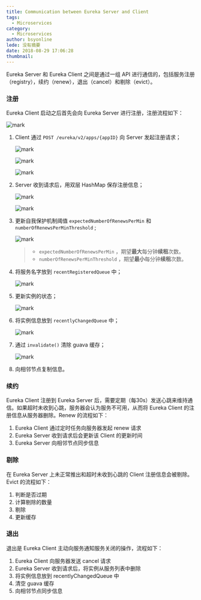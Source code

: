 ```yaml
---
title: Communication between Eureka Server and Client
tags:
  - Microservices
category:
  - Microservices
author: bsyonline
lede: 没有摘要
date: 2018-08-29 17:06:28
thumbnail:
---
```






Eureka Server 和 Eureka Client 之间是通过一组 API 进行通信的，包括服务注册（registry），续约（renew），退出（cancel）和剔除（evict）。

### 注册

Eureka Client 启动之后首先会向 Eureka Server 进行注册，注册流程如下：

![mark](http://7xqgix.com1.z0.glb.clouddn.com/blog/20180902/213336520.png)

1. Client 通过 ```POST /eureka/v2/apps/{appID}``` 向 Server 发起注册请求；

   ![mark](http://7xqgix.com1.z0.glb.clouddn.com/blog/20180902/194055677.png)

   ![mark](http://7xqgix.com1.z0.glb.clouddn.com/blog/20180902/193909570.png)

   ![mark](http://7xqgix.com1.z0.glb.clouddn.com/blog/20180902/195210819.png)

2. Server 收到请求后，用双层 HashMap 保存注册信息；

   ![mark](http://7xqgix.com1.z0.glb.clouddn.com/blog/20180902/202843068.png)

   ![mark](http://7xqgix.com1.z0.glb.clouddn.com/blog/20180902/203115942.png)

3. 更新自我保护机制阈值 ```expectedNumberOfRenewsPerMin``` 和 ```numberOfRenewsPerMinThreshold``` ;

   ![mark](http://7xqgix.com1.z0.glb.clouddn.com/blog/20180902/203204566.png)

   > - `expectedNumberOfRenewsPerMin` ，期望**最大**每分钟**续租**次数。
   > - `numberOfRenewsPerMinThreshold` ，期望**最小**每分钟**续租**次数。

4. 将服务名字放到 ```recentRegisteredQueue``` 中；

   ![mark](http://7xqgix.com1.z0.glb.clouddn.com/blog/20180902/203238017.png)

5. 更新实例的状态；

   ![mark](http://7xqgix.com1.z0.glb.clouddn.com/blog/20180902/203428268.png)

6. 将实例信息放到 ```recentlyChangedQueue``` 中；

   ![mark](http://7xqgix.com1.z0.glb.clouddn.com/blog/20180902/203518017.png)

7. 通过 ```invalidate()``` 清除 guava 缓存；

   ![mark](http://7xqgix.com1.z0.glb.clouddn.com/blog/20180902/203555642.png)

8. 向相邻节点复制信息。

### 续约

Eureka Client 注册到 Eureka Server 后，需要定期（每30s）发送心跳来维持通信。如果超时未收到心跳，服务器会认为服务不可用，从而将 Eureka Client 的注册信息从服务器删除。Renew 的流程如下：

1. Eureka Client 通过定时任务向服务器发起 renew 请求
2. Eureka Server 收到请求后会更新该 Client 的更新时间
3. Eureka Server 向相邻节点同步信息

### 剔除

在 Eureka Server 上未正常推出和超时未收到心跳的 Client 注册信息会被剔除。Evict 的流程如下：

1. 判断是否过期
2. 计算剔除的数量
3. 剔除
4. 更新缓存

### 退出

退出是 Eureka Client 主动向服务通知服务关闭的操作，流程如下：

1. Eureka Client 向服务器发送 cancel 请求
2. Eureka Server 收到请求后，将实例从服务列表中删除
3. 将实例信息放到 recentlyChangedQueue 中
4. 清空 guava 缓存
5. 向相邻节点同步信息


